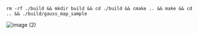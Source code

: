 ```
rm -rf ./build && mkdir build && cd ./build && cmake .. && make && cd .. && ./build/gauss_map_sample
```
![image (2)](https://user-images.githubusercontent.com/8327598/65824132-6cd32d80-e29e-11e9-9724-535843a5f18a.png)
